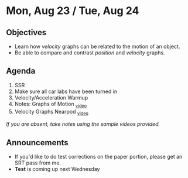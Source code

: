 Mon, Aug 23 / Tue, Aug 24
=====================

Objectives
------------
- Learn how *velocity* graphs can be related to the motion of an object.
- Be able to compare and contrast *position* and *velocity* graphs.

Agenda  
---------  

1. SSR
2. Make sure all car labs have been turned in
3. Velocity/Acceleration Warmup
4. Notes: Graphs of Motion <sub>[video][notes]</sub>
5. Velocity Graphs Nearpod <sub>[video][velgraph]</sub>

*If you are absent, take notes using the sample videos provided.*


Announcements
-------------  
- If you'd like to do test corrections on the paper portion, please get an SRT pass from me.
- **Test** is coming up next Wednesday

[notes]: https://www.youtube.com/watch?v=n_NeGKm2tjE
[velgraph]: https://youtu.be/QbiPYK2umzE
<!--stackedit_data:
eyJoaXN0b3J5IjpbNzM0NTY1Njc3LC0yODg3MDM2MzUsMzIwMz
cyODY5LC0xNzAwMzA4OTcyLC0yMDUwOTMzOTU5LC0xMjgwOTUw
MTM0LC0zNjc2ODgwOTEsOTI0MzkzMDA2LC0xNzM4NTY2OCwxMz
kwOTQ2NjUwLC04MTcwNTMwMTMsLTE1NjcwNTgzNTUsMjAyNDc1
MjUyNCwxODg2NjQ3MTQwLC0yNzIwMzgyNywxMzAzMzM0ODI3LD
E1NTE5NTMxMzYsLTExMDYxOTc1MTUsLTEyODE3NDIyMzYsMTg0
OTExNzgwNV19
-->